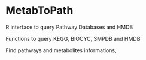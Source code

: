 MetabToPath
===========
R interface to query Pathway Databases and HMDB

Functions to query KEGG, BIOCYC, SMPDB and HMDB 

Find pathways and metabolites informations,

